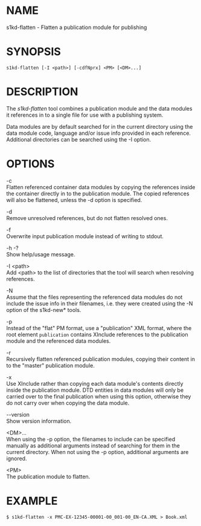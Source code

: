 NAME
====

s1kd-flatten - Flatten a publication module for publishing

SYNOPSIS
========

    s1kd-flatten [-I <path>] [-cdfNprx] <PM> [<DM>...]

DESCRIPTION
===========

The *s1kd-flatten* tool combines a publication module and the data modules it references in to a single file for use with a publishing system.

Data modules are by default searched for in the current directory using the data module code, language and/or issue info provided in each reference. Additional directories can be searched using the -I option.

OPTIONS
=======

-c  
Flatten referenced container data modules by copying the references inside the container directly in to the publication module. The copied references will also be flattened, unless the -d option is specified.

-d  
Remove unresolved references, but do not flatten resolved ones.

-f  
Overwrite input publication module instead of writing to stdout.

-h -?  
Show help/usage message.

-I &lt;path&gt;  
Add &lt;path&gt; to the list of directories that the tool will search when resolving references.

-N  
Assume that the files representing the referenced data modules do not include the issue info in their filenames, i.e. they were created using the -N option of the s1kd-new\* tools.

-p  
Instead of the "flat" PM format, use a "publication" XML format, where the root element `publication` contains XInclude references to the publication module and the referenced data modules.

-r  
Recursively flatten referenced publication modules, copying their content in to the "master" publication module.

-x  
Use XInclude rather than copying each data module's contents directly inside the publication module. DTD entities in data modules will only be carried over to the final publication when using this option, otherwise they do not carry over when copying the data module.

--version  
Show version information.

&lt;DM&gt;...  
When using the -p option, the filenames to include can be specified manually as additional arguments instead of searching for them in the current directory. When not using the -p option, additional arguments are ignored.

&lt;PM&gt;  
The publication module to flatten.

EXAMPLE
=======

    $ s1kd-flatten -x PMC-EX-12345-00001-00_001-00_EN-CA.XML > Book.xml
